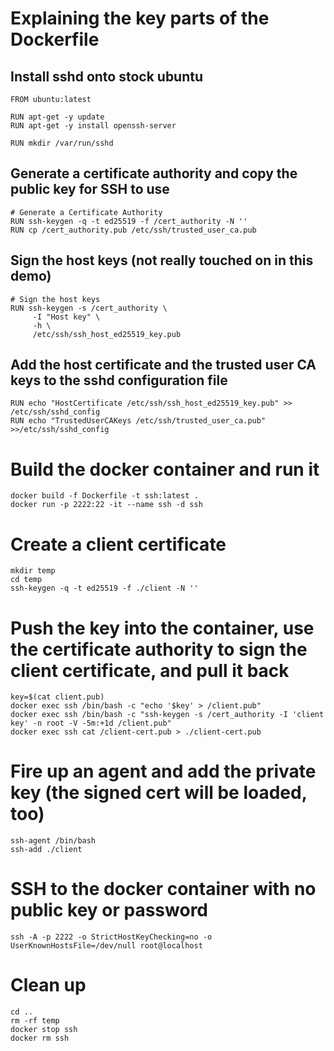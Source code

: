 # Explaining the key parts of the Dockerfile

## Install sshd onto stock ubuntu

```
FROM ubuntu:latest

RUN apt-get -y update
RUN apt-get -y install openssh-server

RUN mkdir /var/run/sshd
```

## Generate a certificate authority and copy the public key for SSH to use

```
# Generate a Certificate Authority
RUN ssh-keygen -q -t ed25519 -f /cert_authority -N ''
RUN cp /cert_authority.pub /etc/ssh/trusted_user_ca.pub
```

## Sign the host keys (not really touched on in this demo)

```
# Sign the host keys
RUN ssh-keygen -s /cert_authority \
     -I "Host key" \
     -h \
     /etc/ssh/ssh_host_ed25519_key.pub
```

## Add the host certificate and the trusted user CA keys to the sshd configuration file

```
RUN echo "HostCertificate /etc/ssh/ssh_host_ed25519_key.pub" >> /etc/ssh/sshd_config
RUN echo "TrustedUserCAKeys /etc/ssh/trusted_user_ca.pub" >>/etc/ssh/sshd_config
```

# Build the docker container and run it

```
docker build -f Dockerfile -t ssh:latest .
docker run -p 2222:22 -it --name ssh -d ssh
```

# Create a client certificate

```
mkdir temp
cd temp
ssh-keygen -q -t ed25519 -f ./client -N ''
```

# Push the key into the container, use the certificate authority to sign the client certificate, and pull it back

```
key=$(cat client.pub)
docker exec ssh /bin/bash -c "echo '$key' > /client.pub"
docker exec ssh /bin/bash -c "ssh-keygen -s /cert_authority -I 'client key' -n root -V -5m:+1d /client.pub"
docker exec ssh cat /client-cert.pub > ./client-cert.pub
```

# Fire up an agent and add the private key (the signed cert will be loaded, too)

```
ssh-agent /bin/bash
ssh-add ./client
```

# SSH to the docker container with no public key or password
```
ssh -A -p 2222 -o StrictHostKeyChecking=no -o UserKnownHostsFile=/dev/null root@localhost
```

# Clean up

```
cd ..
rm -rf temp
docker stop ssh
docker rm ssh
```

